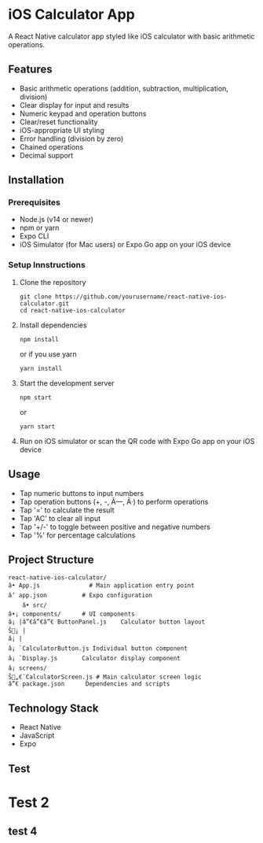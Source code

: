 # iOS Calculator App

A React Native calculator app styled like iOS calculator with basic arithmetic operations.

## Features

- Basic arithmetic operations (addition, subtraction, multiplication, division)
- Clear display for input and results
- Numeric keypad and operation buttons
- Clear/reset functionality
- iOS-appropriate UI styling
- Error handling (division by zero)
- Chained operations
- Decimal support

## Installation

### Prerequisites

- Node.js (v14 or newer)
- npm or yarn
- Expo CLI
- iOS Simulator (for Mac users) or Expo Go app on your iOS device

### Setup Innstructions

1. Clone the repository
   ```
   git clone https://github.com/yourusername/react-native-ios-calculator.git
   cd react-native-ios-calculator
   ```

2. Install dependencies
   ```
   npm install
   ```
   or if you use yarn
   ```
   yarn install
   ```

3. Start the development server
   ```
   npm start
   ```
   or
   ```
   yarn start
   ```

4. Run on iOS simulator or scan the QR code with Expo Go app on your iOS device

## Usage

- Tap numeric buttons to input numbers
- Tap operation buttons (+, -, Ã—, Ã·) to perform operations
- Tap '=' to calculate the result
- Tap 'AC' to clear all input
- Tap '+/-' to toggle between positive and negative numbers
- Tap '%' for percentage calculations

## Project Structure

```
react-native-ios-calculator/
â• App.js              # Main application entry point
â‘ app.json          # Expo configuration
	â• src/
â•¡ components/      # UI components
â¡ |â”€â”€â”€ ButtonPanel.js    Calculator button layout
Š¡ |
â¡ |
â¡ `CalculatorButton.js Individual button component
â¡ `Display.js       Calculator display component
â¡ screens/
Š„€`CalculatorScreen.js # Main calculator screen logic
â”€ package.json      Dependencies and scripts
```

## Technology Stack

- React Native
- JavaScript
- Expo

## Test
# Test 2
## test 4

